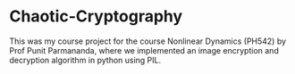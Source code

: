 # Chaotic-Cryptography

This was my course project for the course Nonlinear Dynamics (PH542) by Prof Punit Parmananda, where we implemented an image encryption and decryption algorithm in python using PIL.
